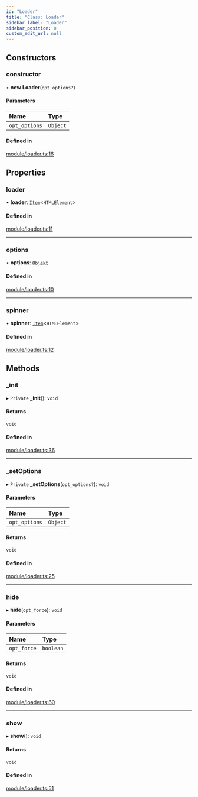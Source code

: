 ```yaml
---
id: "Loader"
title: "Class: Loader"
sidebar_label: "Loader"
sidebar_position: 0
custom_edit_url: null
---
```


## Constructors

### constructor

• **new Loader**(`opt_options?`)

#### Parameters

| Name | Type |
| :------ | :------ |
| `opt_options` | `Object` |

#### Defined in

[module/loader.ts:16](https://github.com/siposdani87/sui-js/blob/a88c06f/src/module/loader.ts#L16)

## Properties

### loader

• **loader**: [`Item`](Item.md)<`HTMLElement`\>

#### Defined in

[module/loader.ts:11](https://github.com/siposdani87/sui-js/blob/a88c06f/src/module/loader.ts#L11)

___

### options

• **options**: [`Objekt`](Objekt.md)

#### Defined in

[module/loader.ts:10](https://github.com/siposdani87/sui-js/blob/a88c06f/src/module/loader.ts#L10)

___

### spinner

• **spinner**: [`Item`](Item.md)<`HTMLElement`\>

#### Defined in

[module/loader.ts:12](https://github.com/siposdani87/sui-js/blob/a88c06f/src/module/loader.ts#L12)

## Methods

### \_init

▸ `Private` **_init**(): `void`

#### Returns

`void`

#### Defined in

[module/loader.ts:36](https://github.com/siposdani87/sui-js/blob/a88c06f/src/module/loader.ts#L36)

___

### \_setOptions

▸ `Private` **_setOptions**(`opt_options?`): `void`

#### Parameters

| Name | Type |
| :------ | :------ |
| `opt_options` | `Object` |

#### Returns

`void`

#### Defined in

[module/loader.ts:25](https://github.com/siposdani87/sui-js/blob/a88c06f/src/module/loader.ts#L25)

___

### hide

▸ **hide**(`opt_force`): `void`

#### Parameters

| Name | Type |
| :------ | :------ |
| `opt_force` | `boolean` |

#### Returns

`void`

#### Defined in

[module/loader.ts:60](https://github.com/siposdani87/sui-js/blob/a88c06f/src/module/loader.ts#L60)

___

### show

▸ **show**(): `void`

#### Returns

`void`

#### Defined in

[module/loader.ts:51](https://github.com/siposdani87/sui-js/blob/a88c06f/src/module/loader.ts#L51)
